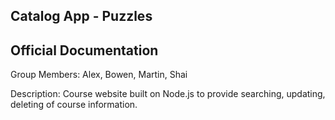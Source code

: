 ## Catalog App - Puzzles

## Official Documentation
Group Members: Alex, Bowen, Martin, Shai  

Description: Course website built on Node.js to provide searching, updating, deleting of course information.

